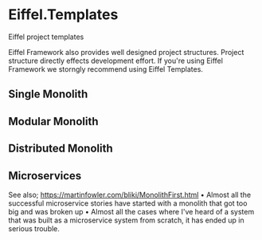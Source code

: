 # Eiffel.Templates
Eiffel project templates

 Eiffel Framework also provides well designed project structures. Project structure directly effects development effort. 
 If you're using Eiffel Framework we storngly recommend using Eiffel Templates. 

## Single Monolith

## Modular Monolith

## Distributed Monolith

## Microservices

See also; https://martinfowler.com/bliki/MonolithFirst.html
• Almost all the successful microservice stories have started with a monolith that got too big and was broken up
• Almost all the cases where I've heard of a system that was built as a microservice system from scratch, it has ended up in serious trouble.
